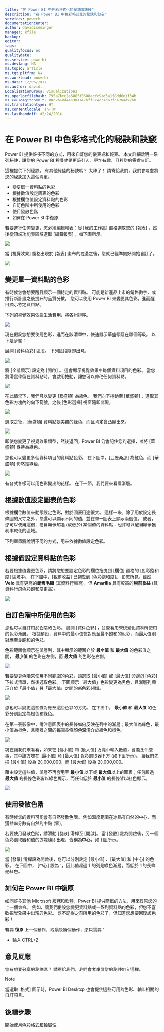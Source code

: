 ```yaml
---
title: "在 Power BI 中色彩格式化的秘訣和訣竅"
description: "在 Power BI 中色彩格式化的秘訣和訣竅"
services: powerbi
documentationcenter: 
author: davidiseminger
manager: kfile
backup: 
editor: 
tags: 
qualityfocus: no
qualitydate: 
ms.service: powerbi
ms.devlang: NA
ms.topic: article
ms.tgt_pltfrm: NA
ms.workload: powerbi
ms.date: 12/06/2017
ms.author: davidi
LocalizationGroup: Visualizations
ms.openlocfilehash: 795a7bcc2a6885f0608acfc9ed5a1f8dd0e1f34b
ms.sourcegitcommit: 88c8ba8dee4384ea7bff5cedcad67fce784d92b0
ms.translationtype: HT
ms.contentlocale: zh-TW
ms.lasthandoff: 02/24/2018
---
```

# <a name="tips-and-tricks-for-color-formatting-in-power-bi"></a>在 Power BI 中色彩格式化的秘訣和訣竅
Power BI 提供許多不同的方式，用來自訂您的儀表板和報表。 本文詳細說明一系列秘訣，讓您的 Power BI 視覺效果更吸引人、更加有趣，且視您的需求自訂。

這裡提供下列秘訣。 有其他絕佳的秘訣嗎？ 太棒了！ 請寄給我們，我們會考慮將您的秘訣加入這個清單。

* 變更單一資料點的色彩
* 根據數值設定圖表的色彩
* 根據欄位值設定資料點的色彩
* 自訂色階中所使用的色彩
* 使用發散色階
* 如何在 Power BI 中復原

若要進行任何變更，您必須編輯報表：從 [我的工作區]  窗格選取您的 [報表]  ，然後從頂端功能表區域選取 [編輯報表]  ，如下圖所示。

![](media/service-tips-and-tricks-for-color-formatting/tipstrickscolor_1.png)

當 [視覺效果]  窗格出現於 [報表]  畫布的右邊之後，您就已經準備好開始自訂了。

![](media/service-tips-and-tricks-for-color-formatting/tipstrickscolor_2.png)

## <a name="change-the-color-of-a-single-data-point"></a>變更單一資料點的色彩
有時候您會想要醒目顯示一個特定的資料點。 可能是新產品上市的銷售數字，或推行新計畫之後提升的品質分數。 您可以使用 Power BI 來變更其色彩，進而醒目顯示特定資料點。

下列的視覺效果依據生活費用，將各州排序。 

![](media/service-tips-and-tricks-for-color-formatting/tipstrickscolor_3.png)

現在假設您想要使用色彩，進而在該清單中，快速顯示華盛頓落在哪個等級。 以下是步驟：

展開 [資料色彩]  區段。 下列區段隨即出現。

![](media/service-tips-and-tricks-for-color-formatting/tipstrickscolor_4.png)

將 [全部顯示]  設定為 [開啟] 。 這會顯示視覺效果中每個資料項目的色彩。 當您將滑鼠停留在資料點時，會啟用捲動，讓您可以修改任何資料點。

![](media/service-tips-and-tricks-for-color-formatting/tipstrickscolor_5.png)

在此情況下，我們可以變更 [華盛頓]  為綠色。 我們向下捲動至 [華盛頓]  ，選取其色彩方塊內的向下箭號，之後 [色彩選擇] 視窗隨即出現。

![](media/service-tips-and-tricks-for-color-formatting/tipstrickscolor_6.png)

選取之後，[華盛頓]  資料點是美觀的綠色，而且肯定會凸顯出來。

![](media/service-tips-and-tricks-for-color-formatting/tipstrickscolor_7.png)

即使您變更了視覺效果類型，然後返回，Power BI 仍會記住您的選擇，並將 [華盛頓]  保持為綠色。

您也可以變更多個資料項目的資料點色彩。 在下圖中，[亞歷桑那]  為紅色，而 [華盛頓]  仍然是綠色。

![](media/service-tips-and-tricks-for-color-formatting/tipstrickscolor_8.png)

有各式各樣可以用色彩變出的花樣。 在下一節，我們要來看看漸層。

## <a name="base-the-colors-of-a-chart-on-a-numeric-value"></a>根據數值設定圖表的色彩
根據欄位數值來動態設定色彩，對於圖表用途很大。 這樣一來，除了用於設定長條圖的尺寸之外，您還可以顯示不同的值，並在單一圖表上顯示兩個值。 或者，您可以使用這個，醒目顯示超過 (或低於) 某個值的資料點 - 也許可以醒目顯示獲利率較低的區域。

下列章節將說明不同的方式，用來依據數值設定色彩。

## <a name="base-the-color-of-data-points-on-a-value"></a>根據值設定資料點的色彩
若要根據值變更色彩，請將您想要設定色彩的欄位拖曳到 [欄位] 窗格的 [色彩飽和度] 區域中。 在下圖中，[稅前收益] 已拖曳到 [色彩飽和度]。 如您所見，雖然 **Velo** 具有更高的**銷售毛額** (其資料行較高)，但 **Amarilla** 具有較高的**稅前收益** (其資料行的色彩飽和度更高)。

![](media/service-tips-and-tricks-for-color-formatting/tipstrickscolor_9.png)

## <a name="customize-the-colors-used-in-the-color-scale"></a>自訂色階中所使用的色彩
您也可以自訂用於色階的色彩。 展開 [資料色彩]  ，並查看用來視覺化資料所使用的色彩漸層。 根據預設，資料中的最小值會對應至最不飽和的色彩，而最大值則對應至最飽和的色彩。

色彩範圍會顯示在漸層列，其中顯示的範圍介於 **最小值** 和 **最大值** 的色彩值之間， **最小值** 的色彩在左側，而 **最大值** 的色彩在右側。

![](media/service-tips-and-tricks-for-color-formatting/tipstrickscolor_10.png)

若要變更色階來使用不同範圍的色彩，請選取 [最小值] 或 [最大值] 旁邊的 [色彩] 下拉式清單，然後選取色彩。 下圖顯示「最大值」色彩變更為黑色，且漸層列顯示介於「最小值」與「最大值」之間的新色彩頻譜。

![](media/service-tips-and-tricks-for-color-formatting/tipstrickscolor_11.png)

您也可以變更這些值對應至這些色彩的方式。 在下圖中， **最小值** 和 **最大值** 的色彩分別設定為橙色和綠色。

在第一張影像中，請注意圖表中的長條如何反映在列中的漸層；最大值為綠色，最小值為橙色，且兩者之間的每個長條顏色深淺介於綠色和橙色。

![](media/service-tips-and-tricks-for-color-formatting/tipstrickscolor_12.png)

現在讓我們來看看，如果在 [最小值]  和 [最大值]  方塊中輸入數值，會發生什麼事，其中該方塊在 [最小值]  和 [最大值]  色彩選取器下方 (如下圖所示)。 讓我們先把 [最小值]  設為 20,000,000，而 [最大值]  設為 20,000,000。

藉由設定這些值，漸層不再套用至 **最小值** 以下或 **最大值**以上的圖表；任何超過 **最大值** 的長條色彩皆以綠色顯示，而任何低於 **最小值** 的長條皆以紅色顯示。

![](media/service-tips-and-tricks-for-color-formatting/tipstrickscolor_13.png)

## <a name="use-diverging-color-scales"></a>使用發散色階
有時候您的資料可能會有自然發散色階。 例如溫度範圍在冰點有自然的中心，而獲益率分數有自然的中點 (零)。

若要使用發散色階，請滑動 [發散] 滑桿至 [開啟]。 當 [發散] 設為開啟後，另一個色彩選取器和值的方塊隨即出現，皆稱為**中心**，如下圖所示。

![](media/service-tips-and-tricks-for-color-formatting/tipstrickscolor_14.png)

當 [發散]  滑桿設為開啟後，您可以分別設定 [最小值] 、[最大值]  和 [中心]  的色彩。 在下圖中， [中心]  設為 1，因此值超過 1 的列是綠色漸層，而低於 1 的長條是紅色。

## <a name="how-to-undo-in-power-bi"></a>如何在 Power BI 中復原
如同許多其他 Microsoft 服務和軟體，Power BI 提供簡單的方法，用來復原您的上一個命令。 例如，讓我們假設您變更資料點或一系列資料點的色彩，但您不喜歡視覺效果中出現的色彩。 您不記得之前所用的色彩了，但知道您想要回復該色彩！

若要 **復原** 上一個動作，或最後幾個動作，您只需要：

- 輸入 CTRL+Z

## <a name="feedback"></a>意見反應
您有想要分享的秘訣嗎？ 請寄給我們，我們會考慮將您的秘訣加入這裡。

>[!NOTE]
>當選取 [格式] 圖示時，Power BI Desktop 也會提供這些可用的色彩、軸和相關的自訂項目。

## <a name="next-steps"></a>後續步驟
[開始使用色彩格式和軸屬性](service-getting-started-with-color-formatting-and-axis-properties.md)

